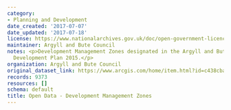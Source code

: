 ```yaml
---
category:
- Planning and Development
date_created: '2017-07-07'
date_updated: '2017-07-18'
license: https://www.nationalarchives.gov.uk/doc/open-government-licence/version/3/
maintainer: Argyll and Bute Council
notes: <p>Development Management Zones designated in the Argyll and Bute adopted Local
  Development Plan 2015.</p>
organization: Argyll and Bute Council
original_dataset_link: https://www.arcgis.com/home/item.html?id=c438cbaf9b99421fbc603738caa910a2
records: 9373
resources: []
schema: default
title: Open Data - Development Management Zones
---
```

